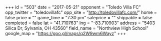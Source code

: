 +++
id = "503"
date = "2017-05-21"
opponent = "Toledo Villa FC"
opp_twitter = "toledovillafc"
opp_site = "http://toledovillafc.com/"
home = false
price = ""
game_time = "7:30 pm"
saleprice = ""
shippable = false
completed = false
lat = "41.710763"
lng = "-83.710903"
address = "5403 Silica Dr, Sylvania, OH 43560"
field_name = "Northview High School"
google_map = "https://goo.gl/maps/q2W9wm6Wayz"
+++
